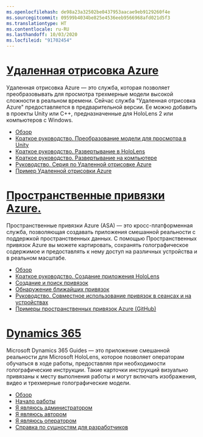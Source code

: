 ```yaml
---
ms.openlocfilehash: de98a23a32502be0437953aacae9eb9129260f4e
ms.sourcegitcommit: 09599b4034be825e4536eeb9566968afd021d5f3
ms.translationtype: HT
ms.contentlocale: ru-RU
ms.lasthandoff: 10/03/2020
ms.locfileid: "91702454"
---
```

# <a name="azure-remote-rendering"></a>[Удаленная отрисовка Azure](#tab/arr)

Удаленная отрисовка Azure — это служба, которая позволяет преобразовывать для просмотра трехмерные модели высокой сложности в реальном времени. Сейчас служба "Удаленная отрисовка Azure" предоставляется в предварительной версии. Ее можно добавить в проекты Unity или C++, предназначенные для HoloLens 2 или компьютеров с Windows.

* [Обзор](https://docs.microsoft.com/azure/remote-rendering/overview/about) 
* [Краткое руководство. Преобразование модели для просмотра в Unity](https://docs.microsoft.com/azure/remote-rendering/quickstarts/render-model) 
* [Краткое руководство. Развертывание в HoloLens](https://docs.microsoft.com/azure/remote-rendering/quickstarts/deploy-to-hololens) 
* [Краткое руководство. Развертывание на компьютере](https://docs.microsoft.com/azure/remote-rendering/quickstarts/deploy-to-desktop) 
* [Руководство. Серия по Удаленной отрисовке Azure](https://docs.microsoft.com/azure/remote-rendering/tutorials/unity/tutorial-landing) 
* [Пример Удаленной отрисовки Azure](https://docs.microsoft.com/azure/remote-rendering/samples/showcase-app)

# <a name="azure-spatial-anchors"></a>[Пространственные привязки Azure.](#tab/asa)

Пространственные привязки Azure (ASA) — это кросс-платформенная служба, позволяющая создавать приложения смешанной реальности с поддержкой пространственных данных. С помощью Пространственных привязок Azure вы можете картировать, сохранять голографическое содержимое и предоставлять к нему доступ на различных устройства и в реальном масштабе.

* [Обзор](https://docs.microsoft.com/azure/spatial-anchors/overview) 
* [Краткое руководство. Создание приложения HoloLens](https://docs.microsoft.com/azure/spatial-anchors/quickstarts/get-started-unity-hololens) 
* [Создание и поиск привязок](https://docs.microsoft.com/azure/spatial-anchors/how-tos/create-locate-anchors-unity) 
* [Обнаружение ближайших привязок](https://docs.microsoft.com/azure/spatial-anchors/how-tos/set-up-coarse-reloc-unity)
* [Руководство. Совместное использование привязок в сеансах и на устройствах](https://docs.microsoft.com/azure/spatial-anchors/tutorials/tutorial-share-anchors-across-devices?tabs=VS%2CAndroid)  
* [Примеры пространственных привязок Azure (GitHub)](https://github.com/Azure/azure-spatial-anchors-samples) 

# <a name="dynamics-365"></a>[Dynamics 365](#tab/D365)

Microsoft Dynamics 365 Guides — это приложение смешанной реальности для Microsoft HoloLens, которое позволяет операторам обучаться в ходе работы, предоставляя при необходимости голографические инструкции. Такие карточки инструкций визуально привязаны к месту выполнения работы и могут включать изображения, видео и трехмерные голографические модели.

* [Обзор](https://docs.microsoft.com/dynamics365/mixed-reality/guides/) 
* [Начало работы](https://docs.microsoft.com/dynamics365/mixed-reality/guides/get-started) 
* [Я являюсь администратором](https://docs.microsoft.com/dynamics365/mixed-reality/guides/setup)
* [Я являюсь автором](https://docs.microsoft.com/dynamics365/mixed-reality/guides/authoring-overview) 
* [Я являюсь оператором](https://docs.microsoft.com/dynamics365/mixed-reality/guides/operator-overview) 
* [Справка по сущностям для разработчиков](https://docs.microsoft.com/dynamics365/mixed-reality/guides/developer-entity-reference)
